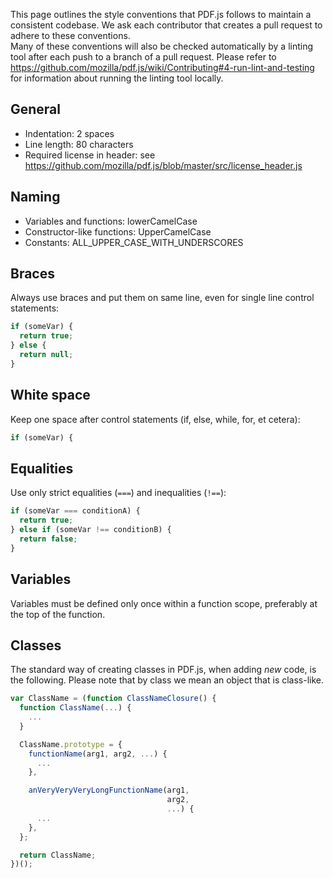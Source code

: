 This page outlines the style conventions that PDF.js follows to maintain a consistent codebase. We ask each contributor that creates a pull request to adhere to these conventions.  
Many of these conventions will also be checked automatically by a linting tool after each push to a branch of a pull request. Please refer to https://github.com/mozilla/pdf.js/wiki/Contributing#4-run-lint-and-testing for information about running the linting tool locally.

## General
* Indentation: 2 spaces
* Line length: 80 characters
* Required license in header: see https://github.com/mozilla/pdf.js/blob/master/src/license_header.js

## Naming
* Variables and functions: lowerCamelCase
* Constructor-like functions: UpperCamelCase
* Constants: ALL_UPPER_CASE_WITH_UNDERSCORES

## Braces
Always use braces and put them on same line, even for single line control statements:

```javascript
if (someVar) {
  return true;
} else {
  return null;
}
```

## White space
Keep one space after control statements (if, else, while, for, et cetera):

```javascript
if (someVar) {
```

## Equalities
Use only strict equalities (`===`) and inequalities (`!==`):

```javascript
if (someVar === conditionA) {
  return true;
} else if (someVar !== conditionB) {
  return false;
}
```

## Variables
Variables must be defined only once within a function scope, preferably at the top of the function.

## Classes
The standard way of creating classes in PDF.js, when adding *new* code, is the following. Please note that by class we mean an object that is class-like.

```javascript
var ClassName = (function ClassNameClosure() {
  function ClassName(...) {
    ...
  }

  ClassName.prototype = {
    functionName(arg1, arg2, ...) {
      ...
    },

    anVeryVeryVeryLongFunctionName(arg1,
                                   arg2,
                                   ...) {
      ...
    },
  };

  return ClassName;
})();
```